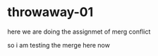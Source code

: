 # throwaway-01

here we are doing the assignmet of merg conflict 

so i am testing the merge here now